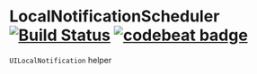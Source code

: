 # LocalNotificationScheduler [![Build Status](https://travis-ci.org/somedev/LocalNotificationScheduler.svg?branch=develop)](https://travis-ci.org/somedev/LocalNotificationScheduler)  [![codebeat badge](https://codebeat.co/badges/5ce45b96-8ecc-4cf8-b278-f4c75b203dea)](https://codebeat.co/projects/github-com-somedev-localnotificationscheduler)
`UILocalNotification` helper
